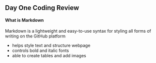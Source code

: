 ## Day One Coding Review
#### What is Markdown
Markdown is a lightweight and easy-to-use syntax for styling all forms of writing on the GitHub platform
- helps style text and structure webpage
- controls bold and italic fonts
- able to create tables and add images



